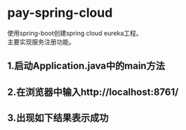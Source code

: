 pay-spring-cloud
===

使用spring-boot创建spring cloud eureka工程。<br/>
主要实现服务注册功能。<br>

1.启动Application.java中的main方法<br>
------------------------------------
2.在浏览器中输入http://localhost:8761/<br>
------------------------------------
3.出现如下结果表示成功<br>
------------------------------------
